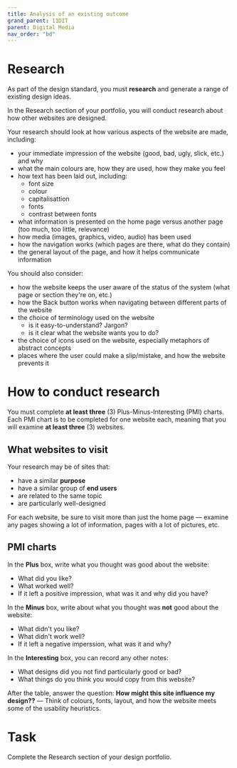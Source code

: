 ```yaml
---
title: Analysis of an existing outcome
grand_parent: 11DIT
parent: Digital Media
nav_order: "bd"
---
```


# Research

As part of the design standard, you must **research** and generate a range of existing design ideas.

In the Research section of your portfolio, you will conduct research about how other websites are designed.

Your research should look at how various aspects of the website are made, including:

- your immediate impression of the website (good, bad, ugly, slick, etc.) and why
- what the main colours are, how they are used, how they make you feel
- how text has been laid out, including:
    - font size
    - colour
    - capitalisattion
    - fonts
    - contrast between fonts
- what information is presented on the home page versus another page (too much, too little, relevance)
- how media (images, graphics, video, audio) has been used
- how the navigation works (which pages are there, what do they contain)
- the general layout of the page, and how it helps communicate information

You should also consider:

- how the website keeps the user aware of the status of the system (what page or section they're on, etc.)
- how the Back button works when navigating between different parts of the website
- the choice of terminology used on the website
    - is it easy-to-understand? Jargon?
    - is it clear what the website wants you to do?
- the choice of icons used on the website, especially metaphors of abstract concepts
- places where the user could make a slip/mistake, and how the website prevents it

# How to conduct research

You must complete **at least three** (3) Plus-Minus-Interesting (PMI) charts. Each PMI chart is to be completed for one website each, meaning that you will examine **at least three** (3) websites.

## What websites to visit

Your research may be of sites that:

- have a similar **purpose**
- have a similar group of **end users**
- are related to the same topic
- are particularly well-designed

For each website, be sure to visit more than just the home page — examine any pages showing a lot of information, pages with a lot of pictures, etc.

## PMI charts

In the **Plus** box, write what you thought was good about the website:

- What did you like?
- What worked well?
- If it left a positive impression, what was it and why did you have?

In the **Minus** box, write about what you thought was **not** good about the website:

- What didn't you like?
- What didn't work well?
- If it left a negative imperssion, what was it and why?

In the **Interesting** box, you can record any other notes:

- What designs did you not find particularly good or bad?
- What things do you think you would copy from this website?

After the table, answer the question: **How might this site influence my design??** — Think of colours, fonts, layout, and how the website meets some of the usability heuristics.

# Task

Complete the Research section of your design portfolio.